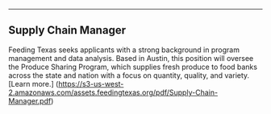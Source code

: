 ----
Supply Chain Manager
----
Feeding Texas seeks applicants with a strong background in program management and data analysis. Based in Austin, this position will oversee the Produce Sharing Program, which supplies fresh produce to food banks across the state and nation with a focus on quantity, quality, and variety. [Learn more.] (https://s3-us-west-2.amazonaws.com/assets.feedingtexas.org/pdf/Supply-Chain-Manager.pdf)
